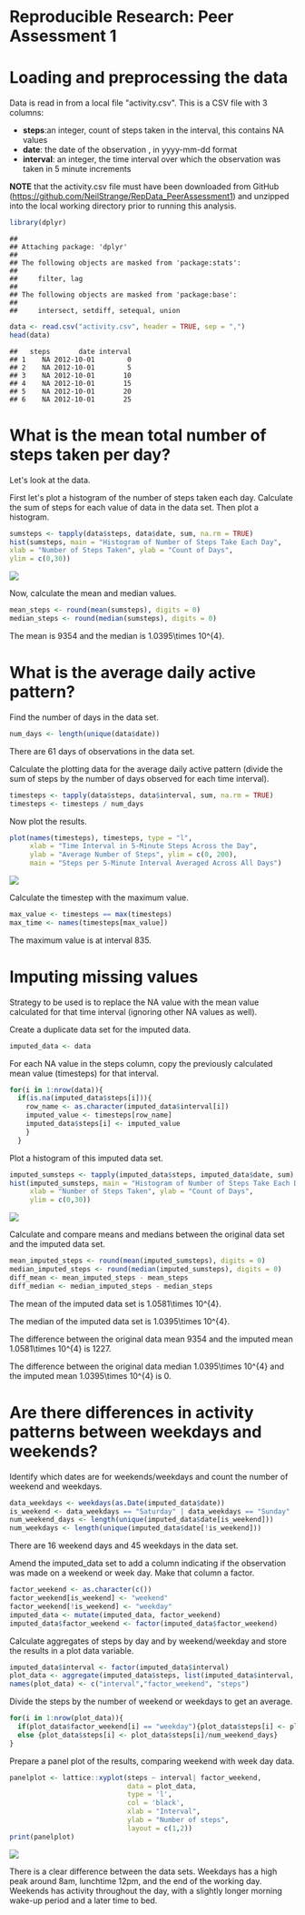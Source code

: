 # Reproducible Research: Peer Assessment 1

# Loading and preprocessing the data
Data is read in from a local file "activity.csv". This is a CSV file with 3 
columns:  
- **steps**:an integer, count of steps taken in the interval, this contains 
NA values  
- **date**: the date of the observation  , in yyyy-mm-dd format  
- **interval**: an integer, the time interval over which the observation was 
taken in 5 minute increments  

**NOTE** that the activity.csv file must have been downloaded from GitHub 
(https://github.com/NeilStrange/RepData_PeerAssessment1) and unzipped into 
the local working directory prior to running this analysis.


```r
library(dplyr)
```

```
## 
## Attaching package: 'dplyr'
## 
## The following objects are masked from 'package:stats':
## 
##     filter, lag
## 
## The following objects are masked from 'package:base':
## 
##     intersect, setdiff, setequal, union
```

```r
data <- read.csv("activity.csv", header = TRUE, sep = ",")
head(data)
```

```
##   steps       date interval
## 1    NA 2012-10-01        0
## 2    NA 2012-10-01        5
## 3    NA 2012-10-01       10
## 4    NA 2012-10-01       15
## 5    NA 2012-10-01       20
## 6    NA 2012-10-01       25
```

# What is the mean total number of steps taken per day?
Let's look at the data.  

First let's plot a histogram of the number of steps taken each day. Calculate
the sum of steps for each value of data in the data set. Then plot a histogram.


```r
sumsteps <- tapply(data$steps, data$date, sum, na.rm = TRUE)
hist(sumsteps, main = "Histogram of Number of Steps Take Each Day",
xlab = "Number of Steps Taken", ylab = "Count of Days", 
ylim = c(0,30))
```

![](PA1_template_files/figure-html/unnamed-chunk-2-1.png) 

Now, calculate the mean and median values.


```r
mean_steps <- round(mean(sumsteps), digits = 0)
median_steps <- round(median(sumsteps), digits = 0)
```

The mean is 9354 and the median is 1.0395\times 10^{4}.

# What is the average daily active pattern?
Find the number of days in the data set.

```r
num_days <- length(unique(data$date))
```
There are 61 days of observations in the data set.  

Calculate the plotting data for the average daily active pattern (divide the
sum of steps by the number of days observed for each time interval).

```r
timesteps <- tapply(data$steps, data$interval, sum, na.rm = TRUE)
timesteps <- timesteps / num_days
```

Now plot the results.

```r
plot(names(timesteps), timesteps, type = "l", 
     xlab = "Time Interval in 5-Minute Steps Across the Day", 
     ylab = "Average Number of Steps", ylim = c(0, 200),
     main = "Steps per 5-Minute Interval Averaged Across All Days")
```

![](PA1_template_files/figure-html/unnamed-chunk-6-1.png) 

Calculate the timestep with the maximum value.


```r
max_value <- timesteps == max(timesteps)
max_time <- names(timesteps[max_value])
```
The maximum value is at interval 835.

# Imputing missing values
Strategy to be used is to replace the NA value with the mean value 
calculated for that time interval (ignoring other NA values as well).  

Create a duplicate data set for the imputed data. 

```r
imputed_data <- data
```
For each NA value in the steps column, copy the previously calculated mean
value (timesteps) for that interval.

```r
for(i in 1:nrow(data)){
  if(is.na(imputed_data$steps[i])){
    row_name <- as.character(imputed_data$interval[i])
    imputed_value <- timesteps[row_name]
    imputed_data$steps[i] <- imputed_value
    }
  }
```

Plot a histogram of this imputed data set.


```r
imputed_sumsteps <- tapply(imputed_data$steps, imputed_data$date, sum)
hist(imputed_sumsteps, main = "Histogram of Number of Steps Take Each Day (with imputed data values)",
     xlab = "Number of Steps Taken", ylab = "Count of Days", 
     ylim = c(0,30))
```

![](PA1_template_files/figure-html/unnamed-chunk-10-1.png) 

Calculate and compare means and medians between the original data set
and the imputed data set.


```r
mean_imputed_steps <- round(mean(imputed_sumsteps), digits = 0)
median_imputed_steps <- round(median(imputed_sumsteps), digits = 0)
diff_mean <- mean_imputed_steps - mean_steps
diff_median <- median_imputed_steps - median_steps
```

The mean of the imputed data set is 1.0581\times 10^{4}.

The median of the imputed data set is 1.0395\times 10^{4}.

The difference between the original data mean 9354 and the imputed mean 1.0581\times 10^{4} is 1227.

The difference between the original data median 1.0395\times 10^{4} and the imputed mean 1.0395\times 10^{4} is 0.

# Are there differences in activity patterns between weekdays and weekends?
Identify which dates are for weekends/weekdays and count the number of weekend and weekdays.


```r
data_weekdays <- weekdays(as.Date(imputed_data$date))
is_weekend <- data_weekdays == "Saturday" | data_weekdays == "Sunday"
num_weekend_days <- length(unique(imputed_data$date[is_weekend]))
num_weekdays <- length(unique(imputed_data$date[!is_weekend]))
```

There are 16 weekend days and 45 weekdays in the data set.  

Amend the imputed_data set to add a column indicating if the observation
was made on a weekend or week day. Make that column a factor.


```r
factor_weekend <- as.character(c())
factor_weekend[is_weekend] <- "weekend"
factor_weekend[!is_weekend] <- "weekday"
imputed_data <- mutate(imputed_data, factor_weekend) 
imputed_data$factor_weekend <- factor(imputed_data$factor_weekend)
```

Calculate aggregates of steps by day and by weekend/weekday and store
the results in a plot data variable.


```r
imputed_data$interval <- factor(imputed_data$interval)
plot_data <- aggregate(imputed_data$steps, list(imputed_data$interval, imputed_data$factor_weekend), FUN = "sum")
names(plot_data) <- c("interval","factor_weekend", "steps")
```

Divide the steps by the number of weekend or weekdays to get an average.


```r
for(i in 1:nrow(plot_data)){
  if(plot_data$factor_weekend[i] == "weekday"){plot_data$steps[i] <- plot_data$steps[i]/num_weekdays}
  else {plot_data$steps[i] <- plot_data$steps[i]/num_weekend_days}
}
```

Prepare a panel plot of the results, comparing weekend with week day data.


```r
panelplot <- lattice::xyplot(steps ~ interval| factor_weekend, 
                             data = plot_data, 
                             type = 'l', 
                             col = 'black',
                             xlab = "Interval",
                             ylab = "Number of steps",
                             layout = c(1,2))
print(panelplot)
```

![](PA1_template_files/figure-html/unnamed-chunk-16-1.png) 

There is a clear difference between the data sets. Weekdays has a high peak around 8am, lunchtime 12pm, and the end of the working day. Weekends has activity throughout the day, with a slightly longer morning wake-up period and a later time to bed.
